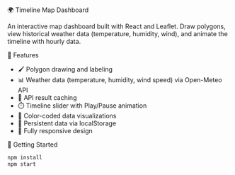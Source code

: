 🌍 Timeline Map Dashboard

An interactive map dashboard built with React and Leaflet. Draw polygons, view historical weather data (temperature, humidity, wind), and animate the timeline with hourly data.

🔧 Features

- 🖌️ Polygon drawing and labeling
- 📊 Weather data (temperature, humidity, wind speed) via Open-Meteo API
- 🧠 API result caching
- ⏱️ Timeline slider with Play/Pause animation
- 🎨 Color-coded data visualizations
- 💾 Persistent data via localStorage
- 📱 Fully responsive design

🚀 Getting Started

```bash
npm install
npm start
